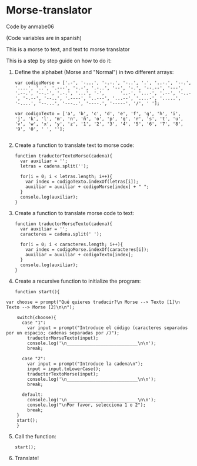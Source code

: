 # Morse-translator
Code by anmabe06

(Code variables are in spanish)

This is a morse to text, and text to morse translator

This is a step by step guide on how to do it:
  1. Define the alphabet (Morse and "Normal") in two different arrays:
      ```
      var codigoMorse = ['.-', '-...', '-.-.', '-..', '.', '..-.', '--.', '....', '..', '.---', '-.-', '.-..', '--', '-.', '--.--', '---', '.--.', '--.-', '.-.', '...', '-',      '..-', '...-', '.--', '-..-', '-.--', '--..', '.----', '..---', '...--', '....-', '.....', '-....', '--...', '---..', '----.', '-----', '/', ' '];

      var codigoTexto = ['a', 'b', 'c', 'd', 'e', 'f', 'g', 'h', 'i', 'j', 'k', 'l', 'm', 'n', 'ñ', 'o', 'p', 'q', 'r', 's', 't', 'u', 'v', 'w', 'x', 'y', 'z', '1', '2', '3', '4', '5', '6', '7', '8', '9', '0', ' ', ''];
  
  2. Create a function to translate text to morse code:
        ```
        function traductorTextoMorse(cadena){
          var auxiliar = '';
          letras = cadena.split('');

          for(i = 0; i < letras.length; i++){
            var index = codigoTexto.indexOf(letras[i]);
            auxiliar = auxiliar + codigoMorse[index] + " ";
          }
          console.log(auxiliar);
        }
        ```

  3. Create a function to translate morse code to text:
        ```
        function traductorMorseTexto(cadena){
          var auxiliar = '';
          caracteres = cadena.split(' ');

          for(i = 0; i < caracteres.length; i++){
            var index = codigoMorse.indexOf(caracteres[i]);
            auxiliar = auxiliar + codigoTexto[index];
          }
          console.log(auxiliar);
        }
        ```
  
  4. Create a recursive function to initialize the program:
        ```
        function start(){
	var choose = prompt("Qué quieres traducir?\n Morse --> Texto [1]\n Texto --> Morse [2]\n\n");

        switch(choose){
          case "1":
            var input = prompt("Introduce el código (caracteres separados por un espacio; cadenas separadas por /)");
            traductorMorseTexto(input);
            console.log('\n___________________________\n\n');
            break;

          case "2":
            var input = prompt("Introduce la cadena\n");
            input = input.toLowerCase();
            traductorTextoMorse(input);
            console.log('\n___________________________\n\n');
            break;

          default:
            console.log('\n___________________________\n\n');
            console.log("\nPor favor, selecciona 1 o 2");
            break;
        }
        start();
        }
  
  5. Call the function:
        ```
        start();
  
  6. Translate!
